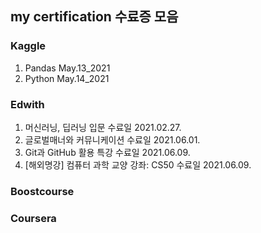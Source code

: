 my certification 수료증 모음
---
### Kaggle
1. Pandas  May.13_2021
2. Python  May.14_2021

### Edwith
1. 머신러닝, 딥러닝 입문 수료일 2021.02.27.
2. 글로벌매너와 커뮤니케이션 수료일 2021.06.01.
3. Git과 GitHub 활용 특강 수료일 2021.06.09.
4. [해외명강] 컴퓨터 과학 교양 강좌: CS50 수료일 2021.06.09.

### Boostcourse

### Coursera

